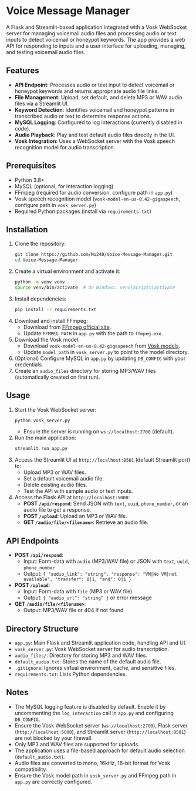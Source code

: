 # Voice Message Manager

A Flask and Streamlit-based application integrated with a Vosk WebSocket server for managing voicemail audio files and processing audio or text inputs to detect voicemail or honeypot keywords. The app provides a web API for responding to inputs and a user interface for uploading, managing, and testing voicemail audio files.

## Features
- **API Endpoint**: Processes audio or text input to detect voicemail or honeypot keywords and returns appropriate audio file links.
- **File Management**: Upload, set default, and delete MP3 or WAV audio files via a Streamlit UI.
- **Keyword Detection**: Identifies voicemail and honeypot patterns in transcribed audio or text to determine response actions.
- **MySQL Logging**: Configured to log interactions (currently disabled in code).
- **Audio Playback**: Play and test default audio files directly in the UI.
- **Vosk Integration**: Uses a WebSocket server with the Vosk speech recognition model for audio transcription.

## Prerequisites
- Python 3.8+
- MySQL (optional, for interaction logging)
- FFmpeg (required for audio conversion, configure path in `app.py`)
- Vosk speech recognition model (`vosk-model-en-us-0.42-gigaspeech`, configure path in `vosk_server.py`)
- Required Python packages (install via `requirements.txt`)

## Installation
1. Clone the repository:
   ```bash
   git clone https://github.com/Mu240/Voice-Message-Manager.git
   cd Voice-Message-Manager
   ```
2. Create a virtual environment and activate it:
   ```bash
   python -m venv venv
   source venv/bin/activate  # On Windows: venv\Scripts\activate
   ```
3. Install dependencies:
   ```bash
   pip install -r requirements.txt
   ```
4. Download and install FFmpeg:
   - Download from [FFmpeg official site](https://ffmpeg.org/download.html).
   - Update `FFMPEG_PATH` in `app.py` with the path to `ffmpeg.exe`.
5. Download the Vosk model:
   - Download `vosk-model-en-us-0.42-gigaspeech` from [Vosk models](https://alphacephei.com/vosk/models).
   - Update `model_path` in `vosk_server.py` to point to the model directory.
6. (Optional) Configure MySQL in `app.py` by updating `DB_CONFIG` with your credentials.
7. Create an `audio_files` directory for storing MP3/WAV files (automatically created on first run).

## Usage
1. Start the Vosk WebSocket server:
   ```bash
   python vosk_server.py
   ```
   - Ensure the server is running on `ws://localhost:2700` (default).
2. Run the main application:
   ```bash
   streamlit run app.py
   ```
3. Access the Streamlit UI at `http://localhost:8501` (default Streamlit port) to:
   - Upload MP3 or WAV files.
   - Set a default voicemail audio file.
   - Delete existing audio files.
   - Test the API with sample audio or text inputs.
4. Access the Flask API at `http://localhost:5000`:
   - **POST `/api/respond`**: Send JSON with `text`, `uuid`, `phone_number`, or an audio file to get a response.
   - **POST `/upload`**: Upload an MP3 or WAV file.
   - **GET `/audio/file/<filename>`**: Retrieve an audio file.

## API Endpoints
- **POST `/api/respond`**:
  - Input: Form-data with `audio` (MP3/WAV file) or JSON with `text`, `uuid`, `phone_number`
  - Output: `{ "audio_link": "string", "response": "VM|No VM|not available", "transfer": 0|1, "end": 0|1 }`
- **POST `/upload`**:
  - Input: Form-data with `file` (MP3 or WAV file)
  - Output: `{ "audio_url": "string" }` or error message
- **GET `/audio/file/<filename>`**:
  - Output: MP3/WAV file or 404 if not found

## Directory Structure
- `app.py`: Main Flask and Streamlit application code, handling API and UI.
- `vosk_server.py`: Vosk WebSocket server for audio transcription.
- `audio_files/`: Directory for storing MP3 and WAV files.
- `default_audio.txt`: Stores the name of the default audio file.
- `.gitignore`: Ignores virtual environment, cache, and sensitive files.
- `requirements.txt`: Lists Python dependencies.

## Notes
- The MySQL logging feature is disabled by default. Enable it by uncommenting the `log_interaction` call in `app.py` and configuring `DB_CONFIG`.
- Ensure the Vosk WebSocket server (`ws://localhost:2700`), Flask server (`http://localhost:5000`), and Streamlit server (`http://localhost:8501`) are not blocked by your firewall.
- Only MP3 and WAV files are supported for uploads.
- The application uses a file-based approach for default audio selection (`default_audio.txt`).
- Audio files are converted to mono, 16kHz, 16-bit format for Vosk compatibility.
- Ensure the Vosk model path in `vosk_server.py` and FFmpeg path in `app.py` are correctly configured.

